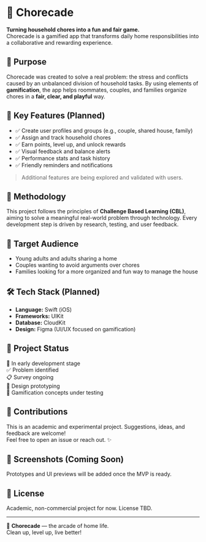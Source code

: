 # 🧼 Chorecade

**Turning household chores into a fun and fair game.**  
Chorecade is a gamified app that transforms daily home responsibilities into a collaborative and rewarding experience.

## 🎯 Purpose

Chorecade was created to solve a real problem: the stress and conflicts caused by an unbalanced division of household tasks. By using elements of **gamification**, the app helps roommates, couples, and families organize chores in a **fair, clear, and playful** way.

## 🚀 Key Features (Planned)

- ✅ Create user profiles and groups (e.g., couple, shared house, family)
- ✅ Assign and track household chores
- ✅ Earn points, level up, and unlock rewards
- ✅ Visual feedback and balance alerts
- ✅ Performance stats and task history
- ✅ Friendly reminders and notifications

> Additional features are being explored and validated with users.

## 🧠 Methodology

This project follows the principles of **Challenge Based Learning (CBL)**, aiming to solve a meaningful real-world problem through technology. Every development step is driven by research, testing, and user feedback.

## 👥 Target Audience

- Young adults and adults sharing a home
- Couples wanting to avoid arguments over chores
- Families looking for a more organized and fun way to manage the house

## 🛠️ Tech Stack (Planned)

- **Language:** Swift (iOS)
- **Frameworks:** UIKit
- **Database:** CloudKit
- **Design:** Figma (UI/UX focused on gamification)

## 🧪 Project Status

🚧 In early development stage  
✅ Problem identified  
📋 Survey ongoing  
🎨 Design prototyping  
🧠 Gamification concepts under testing

## 🤝 Contributions

This is an academic and experimental project. Suggestions, ideas, and feedback are welcome!  
Feel free to open an issue or reach out. ✨

## 📸 Screenshots (Coming Soon)

Prototypes and UI previews will be added once the MVP is ready.

## 📝 License

Academic, non-commercial project for now. License TBD.

---

🧩 **Chorecade** — the arcade of home life.  
Clean up, level up, live better!
